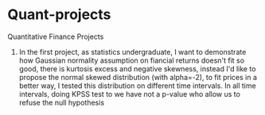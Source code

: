 # Quant-projects
Quantitative Finance Projects
1. In the first project, as  statistics undergraduate, I want to demonstrate how Gaussian normality assumption on fiancial returns doesn't fit so good, there is kurtosis excess and negative skewness, instead I'd like to propose the normal skewed distribution (with alpha=-2), to fit prices in a better way, I tested this distribution on different time intervals. In all time intervals, doing KPSS test to  we have not a p-value who allow us to refuse the null hypothesis 
